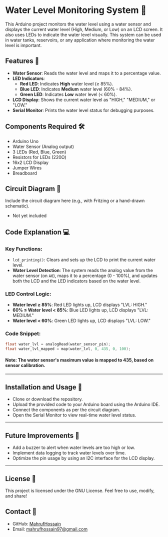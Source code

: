 # Water Level Monitoring System 🚰

This Arduino project monitors the water level using a water sensor and displays the current water level (High, Medium, or Low) on an LCD screen. It also uses LEDs to indicate the water level visually. This system can be used in water tanks, reservoirs, or any application where monitoring the water level is important.

## Features 🌟
- **Water Sensor**: Reads the water level and maps it to a percentage value.
- **LED Indicators**: 
  - **Red LED**: Indicates **High** water level (≥ 85%).
  - **Blue LED**: Indicates **Medium** water level (60% - 84%).
  - **Green LED**: Indicates **Low** water level (< 60%).
- **LCD Display**: Shows the current water level as "HIGH," "MEDIUM," or "LOW."
- **Serial Monitor**: Prints the water level status for debugging purposes.

## Components Required 🛠️
- Arduino Uno
- Water Sensor (Analog output)
- 3 LEDs (Red, Blue, Green)
- Resistors for LEDs (220Ω)
- 16x2 LCD Display
- Jumper Wires
- Breadboard

## Circuit Diagram 🔌
Include the circuit diagram here (e.g., with Fritzing or a hand-drawn schematic).
 - Not yet included

## Code Explanation 💻

### Key Functions:
- `lcd_printing()`: Clears and sets up the LCD to print the current water level.
- **Water Level Detection**: The system reads the analog value from the water sensor (on `A0`), maps it to a percentage (0 - 100%), and updates both the LCD and the LED indicators based on the water level.

### LED Control Logic:
- **Water level ≥ 85%**: Red LED lights up, LCD displays "LVL: HIGH."
- **60% ≤ Water level < 85%**: Blue LED lights up, LCD displays "LVL: MEDIUM."
- **Water level < 60%**: Green LED lights up, LCD displays "LVL: LOW."

### Code Snippet:
```cpp
float water_lvl = analogRead(water_sensor_pin);
float water_lvl_mapped = map(water_lvl, 0, 435, 0, 100);
```

#### Note: The water sensor's maximum value is mapped to 435, based on sensor calibration.

---

## Installation and Usage 📖
 - Clone or download the repository.
 - Upload the provided code to your Arduino board using the Arduino IDE.
 - Connect the components as per the circuit diagram.
 - Open the Serial Monitor to view real-time water level status.

---
## Future Improvements 🚀
 - Add a buzzer to alert when water levels are too high or low.
 - Implement data logging to track water levels over time.
 - Optimize the pin usage by using an I2C interface for the LCD display.

---

## License 📄
This project is licensed under the GNU License. Feel free to use, modify, and share!

## Contact 📧
 - GitHub: [MahrufHossain](https://github.com/MahrufHossain)
 - Email:  mahrufhossain97@gmail.com
